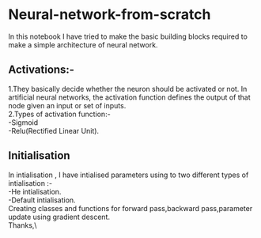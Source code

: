 # Neural-network-from-scratch
In this notebook I have tried to make the  basic building blocks required to make a simple architecture of neural network.
## Activations:- 
1.They basically decide whether the neuron should be activated or not. In artificial neural networks, the activation function defines the output of that node given an input or set of inputs.\
2.Types of activation function:-\
-Sigmoid \
-Relu(Rectified Linear Unit).
## Initialisation
In intialisation , I have intialised parameters using to two different types of intialisation :- \
-He intialisation.\
-Default intialisation.\
Creating classes and functions for forward pass,backward pass,parameter update using gradient descent.\
Thanks,\

